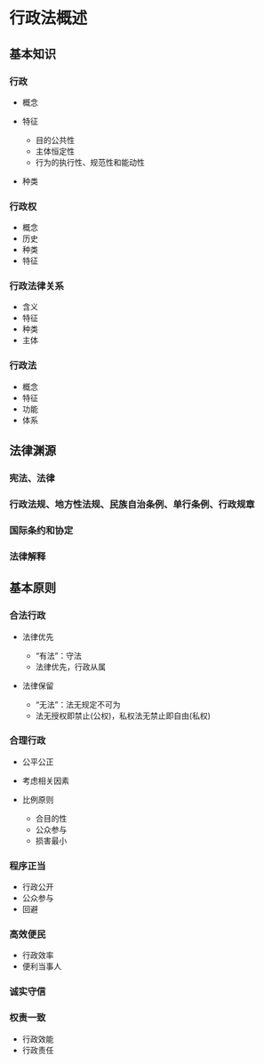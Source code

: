 # 行政法概述

## 基本知识

### 行政

- 概念
- 特征

	- 目的公共性
	- 主体恒定性
	- 行为的执行性、规范性和能动性

- 种类

### 行政权

- 概念
- 历史
- 种类
- 特征

### 行政法律关系

- 含义
- 特征
- 种类
- 主体

### 行政法

- 概念
- 特征
- 功能
- 体系

## 法律渊源

### 宪法、法律

### 行政法规、地方性法规、民族自治条例、单行条例、行政规章

### 国际条约和协定

### 法律解释

## 基本原则

### 合法行政

- 法律优先

	- “有法”：守法
	- 法律优先，行政从属

- 法律保留

	- “无法”：法无规定不可为
	- 法无授权即禁止(公权)，私权法无禁止即自由(私权)

### 合理行政

- 公平公正
- 考虑相关因素
- 比例原则

	- 合目的性
	- 公众参与
	- 损害最小

### 程序正当

- 行政公开
- 公众参与
- 回避

### 高效便民

- 行政效率
- 便利当事人

### 诚实守信

### 权责一致

- 行政效能
- 行政责任

